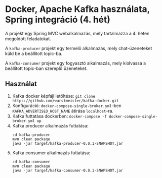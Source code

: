 # Docker, Apache Kafka használata, Spring integráció (4. hét)
A projekt egy Spring MVC webalkalmazás, mely tartalmazza a 4. héten megoldott feladatokat.

A `kafka-producer` projekt egy termelő alkalmazás, mely chat-üzeneteket küld be a beállított topic-ba.

A `kafka-consumer` projekt egy fogyasztó alkalmazás, mely kiolvassa a beállított topic-ban szereplő üzeneteket.

## Használat
1. Kafka docker képfájl letöltése: `git clone https://github.com/wurstmeister/kafka-docker.git`
2. Konfiguráció: `docker-compose-single-broker.yml`-ben `KAFKA_ADVERTISED_HOST_NAME` átírása `localhost`-ra.
3. Kafka futtatása dockerben: `docker-compose -f docker-compose-single-broker.yml up`
4. Kafka producer alkalmazás futtatása:
    ```
    cd kafka-producer
    mvn clean package
    java -jar target/kafka-producer-0.0.1-SNAPSHOT.jar
    ```
5. Kafka consumer alkalmazás futtatása:
    ```
    cd kafka-consumer
    mvn clean package
    java -jar target/kafka-consumer-0.0.1-SNAPSHOT.jar
    ```